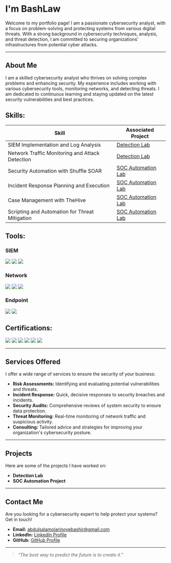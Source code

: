 # **I'm BashLaw**

Welcome to my portfolio page! I am a passionate cybersecurity analyst, with a focus on problem-solving and protecting systems from various digital threats. With a strong background in cybersecurity techniques, analysis, and threat detection, I am committed to securing organizations' infrastructures from potential cyber attacks.

---

## **About Me**

I am a skilled cybersecurity analyst who thrives on solving complex problems and enhancing security. My experience includes working with various cybersecurity tools, monitoring networks, and detecting threats. I am dedicated to continuous learning and staying updated on the latest security vulnerabilities and best practices.

## **Skills:**
  
| Skill                                         | Associated Project         |
|-----------------------------------------------|----------------------------|
| SIEM Implementation and Log Analysis          | <a href="https://github.com/BashLaw-Cyber/Security-Audit-">Detection Lab</a>|
| Network Traffic Monitoring and Attack Detection | <a href="https://google.com">Detection Lab</a>|
| Security Automation with Shuffle SOAR         | <a href="https://google.com">SOC Automation Lab</a>|
| Incident Response Planning and Execution      | <a href="https://google.com">SOC Automation Lab</a>|
| Case Management with TheHive                  | <a href="https://google.com">SOC Automation Lab</a>|
| Scripting and Automation for Threat Mitigation | <a href="https://google.com">SOC Automation Lab</a>|

## **Tools:**

### SIEM
<div>
    <img src="https://img.shields.io/badge/-Microsoft_Sentinel-0078D4?&style=for-the-badge&logo=Microsoft&logoColor=white" />
    <img src="https://img.shields.io/badge/-Splunk-000000?&style=for-the-badge&logo=Splunk&logoColor=white" />
    <img src="https://img.shields.io/badge/-Elastic-005571?&style=for-the-badge&logo=Elastic&logoColor=white" />
</div>

### Network
<div>
    <img src="https://img.shields.io/badge/-Wireshark-1679A7?&style=for-the-badge&logo=Wireshark&logoColor=white" />
    <img src="https://img.shields.io/badge/-Suricata-EF3B2D?&style=for-the-badge&logo=Suricata&logoColor=white" />
    <img src="https://img.shields.io/badge/-Zeek-777BB4?&style=for-the-badge&logo=Zeek&logoColor=white" />
</div>

### Endpoint
<div>
    <img src="https://img.shields.io/badge/-Microsoft_Defender_for_Endpoint-00A4EF?&style=for-the-badge&logo=Microsoft&logoColor=white" />
    <img src="https://img.shields.io/badge/-Velociraptor-4B275F?&style=for-the-badge&logo=Velociraptor&logoColor=white" />
</div>

## **Certifications:**
<div>
<img src="https://img.shields.io/badge/-Coursera%20Google%20Cybersecurity%20Professional%20Certificate-4285F4?&style=for-the-badge&logo=Coursera&logoColor=white" />
<img src="https://img.shields.io/badge/-Huawei%20HCIA-FF0000?&style=for-the-badge&logo=Huawei&logoColor=white" />
<img src="https://img.shields.io/badge/-CC-00BFFF?&style=for-the-badge&logo=ISC2&logoColor=white"/>
<img src="https://img.shields.io/badge/-Cisco%20Cybersecurity%20Essentials-00BFFF?&style=for-the-badge&logo=Cisco&logoColor=white" />
<img src="https://img.shields.io/badge/-Cisco%20Ethical%20Hacking-00BFFF?&style=for-the-badge&logo=Cisco&logoColor=white" />
<img src="https://img.shields.io/badge/-Cisco%20Network%20Security%20and%20Support-00BFFF?&style=for-the-badge&logo=Cisco&logoColor=white" />
</div>

---

## **Services Offered**

I offer a wide range of services to ensure the security of your business:

- **Risk Assessments:** Identifying and evaluating potential vulnerabilities and threats.
- **Incident Response:** Quick, decisive responses to security breaches and incidents.
- **Security Audits:** Comprehensive reviews of system security to ensure data protection.
- **Threat Monitoring:** Real-time monitoring of network traffic and suspicious activity.
- **Consulting:** Tailored advice and strategies for improving your organization's cybersecurity posture.

---

## **Projects**

Here are some of the projects I have worked on:
- **Detection Lab**
- **SOC Automation Project**

---

## **Contact Me**

Are you looking for a cybersecurity expert to help protect your systems? Get in touch!

- **Email:** [abdulsalamolarinoyebashir@gmail.com](abdulsalamolarinoyebashir@gmail.com)
- **LinkedIn:** [LinkedIn Profile](https://www.linkedin.com/in/bashir-abdulsalam-aa2b18246?utm_source=share&utm_campaign=share_via&utm_content=profile&utm_medium=android_app)
- **GitHub:** [GitHub Profile](https://github.com/BashLaw-Cyber/Cybersecurity-Portfolio)

---

> _“The best way to predict the future is to create it.”_
